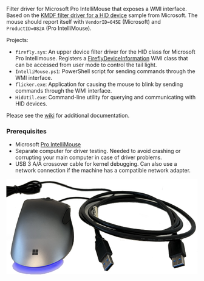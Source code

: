 Filter driver for Microsoft Pro IntelliMouse that exposes a WMI interface. Based on the [KMDF filter driver for a HID device](https://github.com/microsoft/Windows-driver-samples/tree/main/hid/firefly) sample from Microsoft. The mouse should report itself with `VendorID=045E` (Microsoft) and `ProductID=082A` (Pro IntelliMouse).

Projects:
* `firefly.sys`: An upper device filter driver for the HID class for Microsoft Pro Intellimouse. Registers a [FireflyDeviceInformation](firefly/firefly.mof) WMI class that can be accessed from user mode to control the tail light.
* `IntelliMouse.ps1`: PowerShell script for sending commands through the WMI interface.
* `flicker.exe`: Application for causing the mouse to blink by sending commands through the WMI interface.
* `HidUtil.exe`: Command-line utility for querying and communicating with HID devices.

Please see the [wiki](../../wiki) for additional documentation.

### Prerequisites
* Microsoft [Pro IntelliMouse](https://www.microsoft.com/en/accessories/products/mice/microsoft-pro-intellimouse)
* Separate computer for driver testing. Needed to avoid crashing or corrupting your main computer in case of driver problems.
* USB 3 A/A crossover cable for kernel debugging. Can also use a network connection if the machine has a compatible network adapter.

![Prerequisites](Prerequisites.png)
